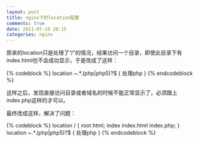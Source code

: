 ```yaml
---
layout: post
title: nginx下的location配置
comments: true
date: 2011-07-10 20:15
categories: nginx
---
```


原来的location只是处理了“/”的情况，结果访问一个目录，即使此目录下有index.html也不会成功显示，于是改成了这样：

{% codeblock %}
location ~.*\.(php|php5)?$
{
    处理php
}
{% endcodeblock %}

这样之后，发现直接访问目录或者域名的时候不能正常显示了，必须跟上index.php这样的才可以。

最终改成这样，解决了问题：


{% codeblock %}
location / {
               root html;
               index index.html index.php;
}
location ~.*\.(php|php5)?$ {
处理php
}
{% endcodeblock %}
